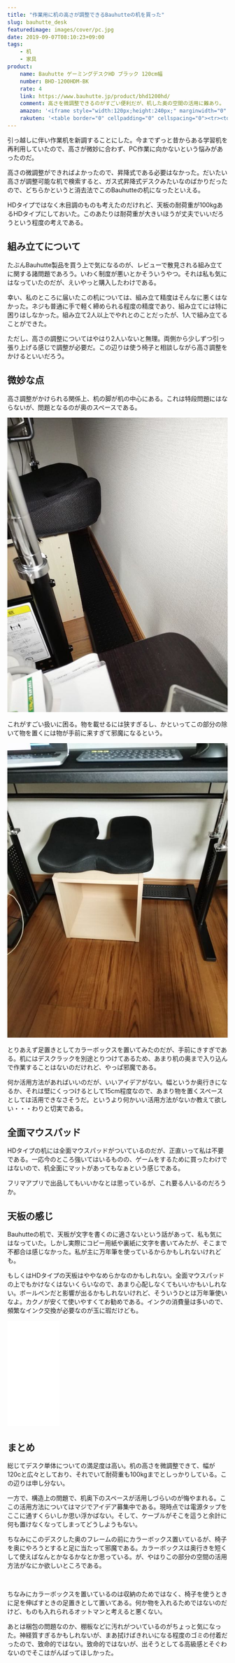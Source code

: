 ```yaml
---
title: "作業用に机の高さが調整できるBauhutteの机を買った"
slug: bauhutte_desk
featuredimage: images/cover/pc.jpg
date: 2019-09-07T08:10:23+09:00
tags:
    - 机
    - 家具
product:
    name: Bauhutte ゲーミングデスクHD ブラック 120cm幅
    number: BHD-1200HDM-BK
    rate: 4
    link: https://www.bauhutte.jp/product/bhd1200hd/
    comment: 高さを微調整できるのがすごい便利だが、机した奥の空間の活用に難あり。
    amazon: '<iframe style="width:120px;height:240px;" marginwidth="0" marginheight="0" scrolling="no" frameborder="0" src="//rcm-fe.amazon-adsystem.com/e/cm?lt1=_blank&bc1=000000&IS2=1&bg1=FFFFFF&fc1=000000&lc1=0000FF&t=illusionspace-22&language=ja_JP&o=9&p=8&l=as4&m=amazon&f=ifr&ref=as_ss_li_til&asins=B07NFDWZ6X&linkId=e14006e03e13569940b96859a93fba79"></iframe>'
    rakuten: '<table border="0" cellpadding="0" cellspacing="0"><tr><td><p style="font-size:12px;line-height:1.4em;margin:5px;word-wrap:break-word"></p></td><td><div style="border:1px solid #000000;border-radius:.75rem;background-color:#FFFFFF;margin:0px;padding:5px;text-align:center;overflow:hidden;"><table><tr><td style="width:240px"><a href="https://hb.afl.rakuten.co.jp/hgc/19264790.ff399043.19264791.964081d4/?pc=https%3A%2F%2Fitem.rakuten.co.jp%2Fhows%2F4589946141191%2F&m=http%3A%2F%2Fm.rakuten.co.jp%2Fhows%2Fi%2F11374508%2F&link_type=picttext&ut=eyJwYWdlIjoiaXRlbSIsInR5cGUiOiJwaWN0dGV4dCIsInNpemUiOiIyNDB4MjQwIiwibmFtIjoxLCJuYW1wIjoicmlnaHQiLCJjb20iOjEsImNvbXAiOiJsZWZ0IiwicHJpY2UiOjAsImJvciI6MSwiY29sIjowLCJiYnRuIjoxfQ%3D%3D" target="_blank" rel="nofollow noopener noreferrer" style="word-wrap:break-word;"  ><img src="https://hbb.afl.rakuten.co.jp/hgb/19264790.ff399043.19264791.964081d4/?me_id=1221736&item_id=11374508&m=https%3A%2F%2Fthumbnail.image.rakuten.co.jp%2F%400_mall%2Fhows%2Fcabinet%2Fimg178%2F4589946141191.jpg%3F_ex%3D80x80&pc=https%3A%2F%2Fthumbnail.image.rakuten.co.jp%2F%400_mall%2Fhows%2Fcabinet%2Fimg178%2F4589946141191.jpg%3F_ex%3D240x240&s=240x240&t=picttext" border="0" style="margin:2px" alt="" title=""></a></td><td style="vertical-align:top;"><p style="font-size:12px;line-height:1.4em;text-align:left;margin:0px;padding:2px 6px;word-wrap:break-word"><a href="https://hb.afl.rakuten.co.jp/hgc/19264790.ff399043.19264791.964081d4/?pc=https%3A%2F%2Fitem.rakuten.co.jp%2Fhows%2F4589946141191%2F&m=http%3A%2F%2Fm.rakuten.co.jp%2Fhows%2Fi%2F11374508%2F&link_type=picttext&ut=eyJwYWdlIjoiaXRlbSIsInR5cGUiOiJwaWN0dGV4dCIsInNpemUiOiIyNDB4MjQwIiwibmFtIjoxLCJuYW1wIjoicmlnaHQiLCJjb20iOjEsImNvbXAiOiJsZWZ0IiwicHJpY2UiOjAsImJvciI6MSwiY29sIjowLCJiYnRuIjoxfQ%3D%3D" target="_blank" rel="nofollow noopener noreferrer" style="word-wrap:break-word;"  >【代引・日時指定・北海道沖縄離島配送不可】Bauhutte(バウヒュッテ) ゲーミングデスクHD 昇降式 ブラック 120cm幅 BHD-1200HDM-BK</a></p><div style="margin:10px;"><a href="https://hb.afl.rakuten.co.jp/hgc/19264790.ff399043.19264791.964081d4/?pc=https%3A%2F%2Fitem.rakuten.co.jp%2Fhows%2F4589946141191%2F&m=http%3A%2F%2Fm.rakuten.co.jp%2Fhows%2Fi%2F11374508%2F&link_type=picttext&ut=eyJwYWdlIjoiaXRlbSIsInR5cGUiOiJwaWN0dGV4dCIsInNpemUiOiIyNDB4MjQwIiwibmFtIjoxLCJuYW1wIjoicmlnaHQiLCJjb20iOjEsImNvbXAiOiJsZWZ0IiwicHJpY2UiOjAsImJvciI6MSwiY29sIjowLCJiYnRuIjoxfQ%3D%3D" target="_blank" rel="nofollow noopener noreferrer" style="word-wrap:break-word;"  ><img src="https://static.affiliate.rakuten.co.jp/makelink/rl.svg" style="float:left;max-height:27px;width:auto;margin-top:0"></a><a href="https://hb.afl.rakuten.co.jp/hgc/19264790.ff399043.19264791.964081d4/?pc=https%3A%2F%2Fitem.rakuten.co.jp%2Fhows%2F4589946141191%2F%3Fscid%3Daf_pc_bbtn&m=http%3A%2F%2Fm.rakuten.co.jp%2Fhows%2Fi%2F11374508%2F%3Fscid%3Daf_pc_bbtn&link_type=picttext&ut=eyJwYWdlIjoiaXRlbSIsInR5cGUiOiJwaWN0dGV4dCIsInNpemUiOiIyNDB4MjQwIiwibmFtIjoxLCJuYW1wIjoicmlnaHQiLCJjb20iOjEsImNvbXAiOiJsZWZ0IiwicHJpY2UiOjAsImJvciI6MSwiY29sIjowLCJiYnRuIjoxfQ==" target="_blank" rel="nofollow noopener noreferrer" style="word-wrap:break-word;"  ><div style="float:right;width:41%;height:27px;background-color:#bf0000;color:#fff !important;font-size:12px;font-weight:500;line-height:27px;margin-left:1px;padding: 0 12px;border-radius:16px;cursor:pointer;text-align:center;">楽天で購入</div></a></div></td><tr></table></div></td></tr></table>'
---
```


引っ越しに伴い作業机を新調することにした。今までずっと昔からある学習机を再利用していたので、高さが微妙に合わず、PC作業に向かないという悩みがあったのだ。

高さの微調整ができればよかったので、昇降式である必要はなかった。だいたい高さが調整可能な机で検索すると、ガス式昇降式デスクみたいなのばかりだったので、どちらかというと消去法でこのBauhutteの机になったといえる。

HDタイプではなく木目調のものも考えたのだけれど、天板の耐荷重が100kgあるHDタイプにしておいた。このあたりは耐荷重が大きいほうが丈夫でいいだろうという程度の考えである。

<!--more-->

## 組み立てについて

たぶんBauhutte製品を買う上で気になるのが、レビューで散見される組み立てに関する諸問題であろう。いわく制度が悪いとかそういうやつ。それは私も気にはなっていたのだが、えいやっと購入したわけである。

幸い、私のところに届いたこの机については、組み立て精度はそんなに悪くはなかった。ネジも普通に手で軽く締められる程度の精度であり、組み立てには特に困りはしなかった。組み立て2人以上でやれとのことだったが、1人で組み立てることができた。

ただし、高さの調整についてはやはり2人いないと無理。両側から少しずつ引っ張り上げる感じで調整が必要だ。この辺りは使う椅子と相談しながら高さ調整をかけるといいだろう。

## 微妙な点

高さ調整がかけられる関係上、机の脚が机の中心にある。これは特段問題にはならないが、問題となるのが奥のスペースである。

![デスクの奥のフレームによる微妙な空間の空き](desk_backspace.jpg)

これがすごい扱いに困る。物を載せるには狭すぎるし、かといってこの部分の除いて物を置くには物が手前に来すぎて邪魔になるという。

![デスクの奥フレームぎりぎりに置いたカラーボックス](substitute_ottoman.jpg)

とりあえず足置きとしてカラーボックスを置いてみたのだが、手前にきすぎである。机にはデスクラックを別途とりつけてあるため、あまり机の奥まで入り込んで作業することはないのだけれど、やっぱ邪魔である。

何か活用方法があればいいのだが、いいアイデアがない。幅というか奥行きになるか、それは壁にくっつけるとして15cm程度なので、あまり物を置くスペースとしては活用できなさそうだ。というより何かいい活用方法がないか教えて欲しい・・・わりと切実である。

## 全面マウスパッド

HDタイプの机には全面マウスパッドがついているのだが、正直いって私は不要である。一応今のところ強いてはいるものの、ゲームをするために買ったわけではないので、机全面にマットがあってもなぁという感じである。

フリマアプリで出品してもいいかなとは思っているが、これ要る人いるのだろうか。

## 天板の感じ

Bauhutteの机で、天板が文字を書くのに適さないという話があって、私も気にはなっていた。しかし実際にコピー用紙や裏紙に文字を書いてみたが、そこまで不都合は感じなかった。私が主に万年筆を使っているからかもしれないけれども。

もしくはHDタイプの天板はややなめらかなのかもしれない。全面マウスパッドの上でもかけなくはないくらいなので、あまり心配しなくてもいいかもいしれない。ボールペンだと影響が出るかもしれないけれど、そういうひとは万年筆使いなよ。カクノが安くて使いやすくてお勧めである。インクの消費量は多いので、頻繁なインク交換が必要なのが玉に瑕だけども。

<iframe style="width:120px;height:240px;" marginwidth="0" marginheight="0" scrolling="no" frameborder="0" src="//rcm-fe.amazon-adsystem.com/e/cm?lt1=_blank&bc1=000000&IS2=1&bg1=FFFFFF&fc1=000000&lc1=0000FF&t=illusionspace-22&language=ja_JP&o=9&p=8&l=as4&m=amazon&f=ifr&ref=as_ss_li_til&asins=B074698V4Y&linkId=8f636617234d752cd618be34d456ef77"></iframe>

## まとめ

総じてデスク単体についての満足度は高い。机の高さを微調整できて、幅が120cと広々としており、それでいて耐荷重も100kgまでとしっかりしている。この辺りは申し分ない。

一方で、構造上の問題で、机奥下のスペースが活用しづらいのが悔やまれる。ここの活用方法についてはマジでアイデア募集中である。現時点では電源タップをここに通すくらいしか思い浮かばない。そして、ケーブルがそこを這うと余計に何も置けなくなってしまってどうしようもない。

ちなみにこのデスクした奥のフレームの前にカラーボックス置いているが、椅子を奥にやろうとすると足に当たって邪魔である。カラーボックスは奥行きを短くして使えばなんとかなるかなとか思っている。が、やはりこの部分の空間の活用方法がなにか欲しいところである。

<a href="https://hb.afl.rakuten.co.jp/hsc/1916093e.da066558.18978272.cd0c8102/?link_type=pict&ut=eyJwYWdlIjoic2hvcCIsInR5cGUiOiJwaWN0IiwiY29sIjowLCJjYXQiOiIyOSIsImJhbiI6IjE1ODcxNjkifQ%3D%3D" target="_blank" rel="nofollow noopener noreferrer" style="word-wrap:break-word;"  ><img src="https://hbb.afl.rakuten.co.jp/hsb/1916093e.da066558.18978272.cd0c8102/?me_id=1&me_adv_id=1587169&t=pict" border="0" style="margin:2px" alt="" title=""></a>

ちなみにカラーボックスを置いているのは収納のためではなく、椅子を使うときに足を伸ばすときの足置きとして置いてある。何か物を入れるためではないのだけど、ものも入れられるオットマンと考えると悪くない。

あとは梱包の問題なのか、棚板などに汚れがついているのがちょっと気になった。神経質すぎるかもしれないが、まあ拭けばきれいになる程度のゴミの付着だったので、致命的ではない。致命的ではないが、出そうとしてる高級感とそぐわないのでそこはがんばってほしかった。